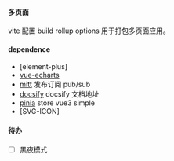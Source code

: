 #### 多页面

vite 配置 build rollup options 用于打包多页面应用。

#### dependence

- [element-plus]
- [vue-echarts](github.com/ecomfe/vue-echarts)
- [mitt](github.com/developit/mitt) 发布订阅 pub/sub
- [docsify](https://docsify.js.org/#/) docsify 文档地址
- [pinia](https://github.com/posva/pinia) store vue3 simple
- [SVG-ICON]

#### 待办

- [ ] 黑夜模式
